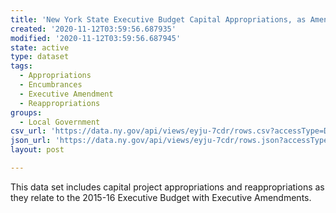 ```yaml
---
title: 'New York State Executive Budget Capital Appropriations, as Amended 2015-2016'
created: '2020-11-12T03:59:56.687935'
modified: '2020-11-12T03:59:56.687945'
state: active
type: dataset
tags:
  - Appropriations
  - Encumbrances
  - Executive Amendment
  - Reappropriations
groups:
  - Local Government
csv_url: 'https://data.ny.gov/api/views/eyju-7cdr/rows.csv?accessType=DOWNLOAD'
json_url: 'https://data.ny.gov/api/views/eyju-7cdr/rows.json?accessType=DOWNLOAD'
layout: post

---
```

This data set includes capital project appropriations and reappropriations as they relate to the 2015-16 Executive Budget with Executive Amendments.
